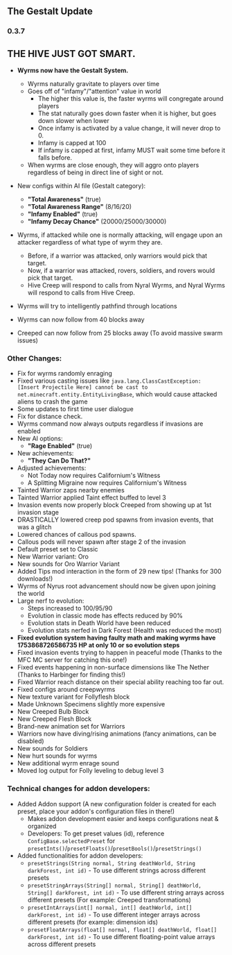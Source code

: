 ## The Gestalt Update
### 0.3.7


## THE HIVE JUST GOT SMART.
- **Wyrms now have the Gestalt System.**
  - Wyrms naturally gravitate to players over time
  - Goes off of "infamy"/"attention" value in world
    - The higher this value is, the faster wyrms will congregate around players
    - The stat naturally goes down faster when it is higher, but goes down slower when lower
    - Once infamy is activated by a value change, it will never drop to 0.
    - Infamy is capped at 100
    - If infamy is capped at first, infamy MUST wait some time before it falls before.
  - When wyrms are close enough, they will aggro onto players regardless of being in direct line of sight or not.

- New configs within AI file (Gestalt category):
  - **"Total Awareness"** (true)
  - **"Total Awareness Range"** (8/16/20)
  - **"Infamy Enabled"** (true)
  - **"Infamy Decay Chance"** (20000/25000/30000)

- Wyrms, if attacked while one is normally attacking, will engage upon an attacker regardless of what type of wyrm they are.
  - Before, if a warrior was attacked, only warriors would pick that target.
  - Now, if a warrior was attacked, rovers, soldiers, and rovers would pick that target.
  - Hive Creep will respond to calls from Nyral Wyrms, and Nyral Wyrms will respond to calls from Hive Creep.

- Wyrms will try to intelligently pathfind through locations
- Wyrms can now follow from 40 blocks away
- Creeped can now follow from 25 blocks away (To avoid massive swarm issues)


### Other Changes:

- Fix for wyrms randomly enraging
- Fixed various casting issues like `java.lang.ClassCastException: [Insert Projectile Here] cannot be cast to net.minecraft.entity.EntityLivingBase`, which would cause attacked aliens to crash the game
- Some updates to first time user dialogue
- Fix for distance check.
- Wyrms command now always outputs regardless if invasions are enabled
- New AI options:
  - **"Rage Enabled"** (true)
- New achievements:
  - **"They Can Do That?"**
- Adjusted achievements:
  - Not Today now requires Californium's Witness
  - A Splitting Migraine now requires Californium's Witness
- Tainted Warrior zaps nearby enemies
- Tainted Warrior applied Taint effect buffed to level 3
- Invasion events now properly block Creeped from showing up at 1st invasion stage
- DRASTICALLY lowered creep pod spawns from invasion events, that was a glitch
- Lowered chances of callous pod spawns.
- Callous pods will never spawn after stage 2 of the invasion
- Default preset set to Classic
- New Warrior variant: Oro
- New sounds for Oro Warrior Variant
- Added Tips mod interaction in the form of 29 new tips! (Thanks for 300 downloads!)
- Wyrms of Nyrus root advancement should now be given upon joining the world
- Large nerf to evolution:
  - Steps increased to 100/95/90
  - Evolution in classic mode has effects reduced by 90%
  - Evolution stats in Death World have been reduced
  - Evolution stats nerfed in Dark Forest (Health was reduced the most)
- **Fixed evolution system having faulty math and making wyrms have 1753868726586735 HP at only 10 or so evolution steps**
- Fixed invasion events trying to happen in peaceful mode (Thanks to the MFC MC server for catching this one!)
- Fixed events happening in non-surface dimensions like The Nether (Thanks to Harbinger for finding this!)
- Fixed Warrior reach distance on their special ability reaching too far out.
- Fixed configs around creepwyrms
- New texture variant for Follyflesh block
- Made Unknown Specimens slightly more expensive
- New Creeped Bulb Block
- New Creeped Flesh Block
- Brand-new animation set for Warriors
- Warriors now have diving/rising animations (fancy animations, can be disabled)
- New sounds for Soldiers
- New hurt sounds for wyrms
- New additional wyrm enrage sound
- Moved log output for Folly leveling to debug level 3

### Technical changes for addon developers:

- Added Addon support (A new configuration folder is created for each preset, place your addon's configuration files in there!)
  - Makes addon development easier and keeps configurations neat & organized
  - Developers: To get preset values (id), reference `ConfigBase.selectedPreset` for `presetInts()`/`presetFloats()`/`presetBools()`/`presetStrings()`
- Added functionalities for addon developers:
  - `presetStrings(String normal, String deathWorld, String darkForest, int id)` - To use different strings across different presets
  - `presetStringArrays(String[] normal, String[] deathWorld, String[] darkForest, int id)` - To use different string arrays across different presets (For example: Creeped transformations)
  - `presetIntArrays(int[] normal, int[] deathWorld, int[] darkForest, int id)` - To use different integer arrays across different presets (for example: dimension ids)
  - `presetFloatArrays(float[] normal, float[] deathWorld, float[] darkForest, int id)` - To use different floating-point value arrays across different presets